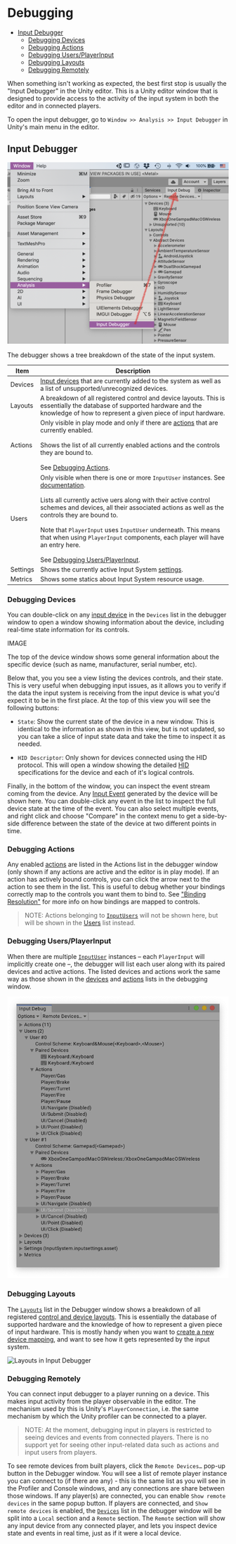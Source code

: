# Debugging

* [Input Debugger](#input-debugger)
  * [Debugging Devices](#debugging-devices)
  * [Debugging Actions](#debugging-actions)
  * [Debugging Users/PlayerInput](#debugging-usersplayerinput)
  * [Debugging Layouts](#debugging-layouts)
  * [Debugging Remotely](#debugging-remotely)

When something isn't working as expected, the best first stop is usually the "Input Debugger" in the Unity editor. This is a Unity editor window that is designed to provide access to the activity of the input system in both the editor and in connected players.

To open the input debugger, go to `Window >> Analysis >> Input Debugger` in Unity's main menu in the editor.

## Input Debugger

![Input Debugger](Images/InputDebugger.png)

The debugger shows a tree breakdown of the state of the input system.

|Item|Description|
|----|-----------|
|Devices|[Input devices](Devices.md) that are currently added to the system as well as a list of unsupported/unrecognized devices.|
|Layouts|A breakdown of all registered control and device layouts. This is essentially the database of supported hardware and the knowledge of how to represent a given piece of input hardware.|
|Actions|Only visible in play mode and only if there are [actions](Actions.md) that are currently enabled.<br><br>Shows the list of all currently enabled actions and the controls they are bound to.<br><br>See [Debugging Actions](#debugging-actions).|
|Users|Only visible when there is one or more `InputUser` instances. See [documentation](UserManagement.md).<br><br>Lists all currently active uers along with their active control schemes and devices, all their associated actions as well as the controls they are bound to.<br><br>Note that `PlayerInput` uses `InputUser` underneath. This means that when using `PlayerInput` components, each player will have an entry here.<br><br>See [Debugging Users/PlayerInput](#debugging-usersplayerinput).|
|Settings|Shows the currently active Input System [settings](Settings.md).|
|Metrics|Shows some statics about Input System resource usage.|

### Debugging Devices

You can double-click on any [input device](Devices.md) in the `Devices` list in the debugger window to open a window showing information about the device, including real-time state information for its controls.

IMAGE

The top of the device window shows some general information about the specific device (such as name, manufacturer, serial number, etc).

Below that, you you see a view listing the devices controls, and their state. This is very useful when debugging input issues, as it allows you to verify if the data the input system is receiving from the input device is what you'd expect it to be in the first place. At the top of this view you will see the following buttons:

* `State`: Show the current state of the device in a new window. This is identical to the information as shown in this view, but is not updated, so you can take a slice of input state data and take the time to inspect it as needed.

* `HID Descriptor`: Only shown for devices connected using the HID protocol. This will open a window showing the detailed [HID](HID.md) specifications for the device and each of it's logical controls.

Finally, in the bottom of the window, you can inspect the event stream coming from the device. Any [Input Event](Events.md) generated by the device will be shown here. You can double-click any event in the list to inspect the full device state at the time of the event. You can also select multiple events, and right click and choose "Compare" in the context menu to get a side-by-side difference between the state of the device at two different points in time.

### Debugging Actions

Any enabled [actions](Actions.md) are listed in the Actions list in the debugger window (only shown if any actions are active and the editor is in play mode). If an action has actively bound controls, you can click the arrow next to the action to see them in the list. This is useful to debug whether your bindings correctly map to the controls you want them to bind to. See ["Binding Resolution"](ActionBindings.md#binding-resolution) for more info on how bindings are mapped to controls.

>NOTE: Actions belonging to [`InputUsers`](UserManagement.md) will not be shown here, but will be shown in the [Users](#debugging-usersplayerinput) list instead.

### Debugging Users/PlayerInput

When there are multiple [`InputUser`](UserManagement.md) instances &ndash; each `PlayerInput` will implicitly create one &ndash;, the debugger will list each user along with its paired devices and active actions. The listed devices and actions work the same way as those shown in the [devices](#debugging-devices) and [actions](#debugging-actions) lists in the debugging window.

![Users in Input Debugger](Images/UsersInputDebugger.png)

### Debugging Layouts

The [`Layouts`](Layouts.md) list in the Debugger window shows a breakdown of all registered [control and device layouts](Layouts.md). This is essentially the database of supported hardware and the knowledge of how to represent a given piece of input hardware. This is mostly handy when you want to [create a new device mapping](HowDoI.md#-create-my-own-custom-devices), and want to see how it gets represented by the input system.

![Layouts in Input Debugger](Images/LayoutsInInputDebugger.png)

### Debugging Remotely

You can connect input debugger to a player running on a device. This makes input activity from the player observable in the editor. The mechanism used by this is Unity's `PlayerConnection`, i.e. the same mechanism by which the Unity profiler can be connected to a player.

>NOTE: At the moment, debugging input in players is restricted to seeing devices and events from connected players. There is no support yet for seeing other input-related data such as actions and input users from players.

To see remote devices from built players, click the `Remote Devices…` pop-up button in the Debugger window. You will see a list of remote player instance you can connect to (if there are any) - this is the same list as you will see in the Profiler and Console windows, and any connections are share between those windows. If any player(s) are connected, you can enable `Show remote devices` in the same popup button. If players are connected, and `Show remote devices` is enabled, the [`Devices`](#debugging-devices) list in the debugger window will be split into a `Local` section and a `Remote` section. The `Remote` section will show any input device from any connected player, and lets you inspect device state and events in real time, just as if it were a local device.

[//]: # (TODO: Mention ## Input Visualizers once we have decided on a location for our samples to link to)
